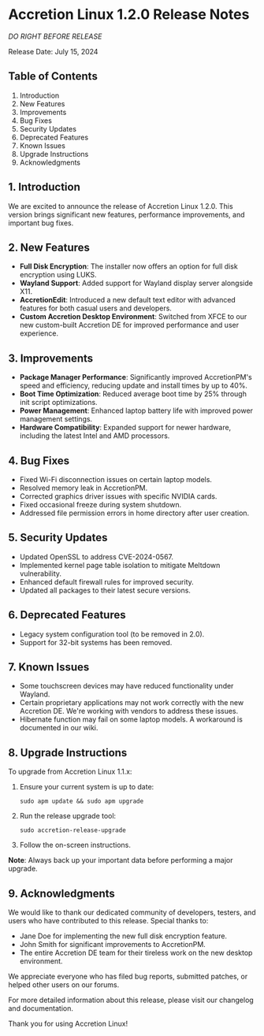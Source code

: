 # Accretion Linux 1.2.0 Release Notes

*DO RIGHT BEFORE RELEASE*

Release Date: July 15, 2024

## Table of Contents

1. Introduction
2. New Features
3. Improvements
4. Bug Fixes
5. Security Updates
6. Deprecated Features
7. Known Issues
8. Upgrade Instructions
9. Acknowledgments

## 1. Introduction

We are excited to announce the release of Accretion Linux 1.2.0. This version brings significant new features, performance improvements, and important bug fixes.

## 2. New Features

- **Full Disk Encryption**: The installer now offers an option for full disk encryption using LUKS.
- **Wayland Support**: Added support for Wayland display server alongside X11.
- **AccretionEdit**: Introduced a new default text editor with advanced features for both casual users and developers.
- **Custom Accretion Desktop Environment**: Switched from XFCE to our new custom-built Accretion DE for improved performance and user experience.

## 3. Improvements

- **Package Manager Performance**: Significantly improved AccretionPM's speed and efficiency, reducing update and install times by up to 40%.
- **Boot Time Optimization**: Reduced average boot time by 25% through init script optimizations.
- **Power Management**: Enhanced laptop battery life with improved power management settings.
- **Hardware Compatibility**: Expanded support for newer hardware, including the latest Intel and AMD processors.

## 4. Bug Fixes

- Fixed Wi-Fi disconnection issues on certain laptop models.
- Resolved memory leak in AccretionPM.
- Corrected graphics driver issues with specific NVIDIA cards.
- Fixed occasional freeze during system shutdown.
- Addressed file permission errors in home directory after user creation.

## 5. Security Updates

- Updated OpenSSL to address CVE-2024-0567.
- Implemented kernel page table isolation to mitigate Meltdown vulnerability.
- Enhanced default firewall rules for improved security.
- Updated all packages to their latest secure versions.

## 6. Deprecated Features

- Legacy system configuration tool (to be removed in 2.0).
- Support for 32-bit systems has been removed.

## 7. Known Issues

- Some touchscreen devices may have reduced functionality under Wayland.
- Certain proprietary applications may not work correctly with the new Accretion DE. We're working with vendors to address these issues.
- Hibernate function may fail on some laptop models. A workaround is documented in our wiki.

## 8. Upgrade Instructions

To upgrade from Accretion Linux 1.1.x:

1. Ensure your current system is up to date:
   ```
   sudo apm update && sudo apm upgrade
   ```
2. Run the release upgrade tool:
   ```
   sudo accretion-release-upgrade
   ```
3. Follow the on-screen instructions.

**Note**: Always back up your important data before performing a major upgrade.

## 9. Acknowledgments

We would like to thank our dedicated community of developers, testers, and users who have contributed to this release. Special thanks to:

- Jane Doe for implementing the new full disk encryption feature.
- John Smith for significant improvements to AccretionPM.
- The entire Accretion DE team for their tireless work on the new desktop environment.

We appreciate everyone who has filed bug reports, submitted patches, or helped other users on our forums.

For more detailed information about this release, please visit our changelog and documentation.

Thank you for using Accretion Linux!

